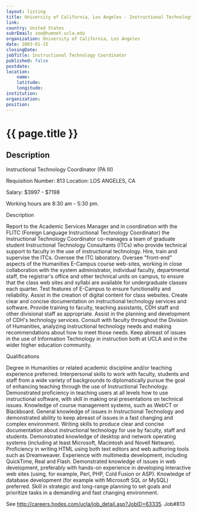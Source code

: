```yaml
---
layout: listing
title: University of California, Los Angeles - Instructional Technology Coordinator
link:
country: United States
subrEmail: zoe@humnet.ucla.edu
organization: University of California, Los Angeles 
date: 2003-01-15
closingDate: 
jobTitle: Instructional Technology Coordinator
published: false
postdate:
location:
	name: 
	latitude: 
	longitude: 
institution: 
organization: 
position: 
--- 
```



# {{ page.title }}

## Description


<p>Instructional Technology Coordinator (PA III)</p>

<p>Requisition Number: 813  Location: LOS ANGELES, CA</p>
<p>Salary: $3997 - $7198</p>
<p>Working hours are 8:30 am - 5:30 pm.</p>

<p>Description</p>

<p>Report to the Academic Services Manager and in coordination with the FLITC (Foreign Language Instructional Technology Coordinator) the Instructional Technology Coordinator co-manages a team of graduate student Instructional Technology Consultants (ITCs) who provide technical support to faculty in the use of instructional technology. Hire, train and supervise the ITCs. Oversee the ITC laboratory. Oversee "front-end" aspects of the Humanities E-Campus course web-sites, working in close collaboration with the system administrator, individual faculty, departmental staff, the registrar's office and other technical units on campus, to ensure that the class web sites and syllabi are available for undergraduate classes each quarter. Test features of E-Campus to ensure functionality and reliability. Assist in the creation of digital content for class websites. Create clear and concise documentation on instructional technology services and software. Provide training to faculty, teaching assistants, CDH staff and other divisional staff as appropriate. Assist in the planning and development of CDH's technology services. Consult with faculty throughout the Division of Humanities, analyzing instructional technology needs and making recommendations about how to meet those needs. Keep abreast of issues in the use of Information Technology in instruction both at UCLA and in the wider higher education community.</p>

<p>Qualifications</p>

<p>Degree in Humanities or related academic discipline and/or teaching experience preferred. Interpersonal skills to work with faculty, students and staff from a wide variety of backgrounds to diplomatically pursue the goal of enhancing teaching through the use of Instructional Technology. Demonstrated proficiency in teaching users at all levels how to use instructional software, with skill in making oral presentations on technical issues. Knowledge of course management systems, such as WebCT or Blackboard. General knowledge of issues in Instructional Technology and demonstrated ability to keep abreast of issues in a fast changing and complex environment. Writing skills to produce clear and concise documentation about instructional technology for use by faculty, staff and students. Demonstrated knowledge of desktop and network operating systems (including at least Microsoft, Macintosh and Novell Netware). Proficiency in writing HTML using both text editors and web authoring tools such as Dreamweaver. Experience with multimedia development, including QuickTime, Real and Flash. Demonstrated knowledge of issues in web development, preferably with hands-on experience in developing interactive web sites (using, for example, Perl, PHP, Cold Fusion or ASP). Knowledge of database development (for example with Microsoft SQL or MySQL) preferred. Skill in strategic and long-range planning to set goals and prioritize tasks in a demanding and fast changing environment.</p>

<p>See <a href="http://careers.hodes.com/ucla/job_detail.asp?JobID=63335"> http://careers.hodes.com/ucla/job_detail.asp?JobID=63335</a>. Job#813</p>
